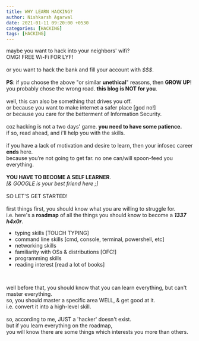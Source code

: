 ```yaml
---
title: WHY LEARN HACKING?
author: Nishkarsh Agarwal
date: 2021-01-11 09:20:00 +0530
categories: [HACKING]
tags: [HACKING]
---
```


maybe you want to hack into your neighbors' wifi?
<br>
OMG! FREE Wi-Fi FOR LYF!
<br>
<br>
or you want to hack the bank and fill your account with _$$$_.
<br>
<br>
**PS**: if you choose the above "or similar **unethical**" reasons, then **GROW UP**!
<br>
you probably chose the wrong road. **this blog is NOT for you**.
<br>
<br>
well, this can also be something that drives you off.
<br>
or because you want to make internet a safer place [god no!]
<br>
or because you care for the betterment of Information Security.
<br>
<br>
coz hacking is not a two days' game. **you need to have some patience.**
<br>
if so, read ahead, and i'll help you with the skills.
<br>
<br>
if you have a lack of motivation and desire to learn, then your infosec career **ends** here.
<br>
because you’re not going to get far. no one can/will spoon-feed you everything.
<br>
<br>
**YOU HAVE TO BECOME A SELF LEARNER**.
<br>
_[& GOOGLE is your best friend here ;]_
<br>
<br>
SO LET'S GET STARTED!
<br>
<br>
first things first, you should know what you are willing to struggle for.
<br>
i.e. here's a **roadmap** of all the things you should know to become a *__1337 h4x0r__*.
<br>
- typing skills [TOUCH TYPING]
- command line skills [cmd, console, terminal, powershell, etc]
- networking skills
- familiarity with OSs & distributions [OFC!]
- programming skills
- reading interest [read a lot of books]
<br>

well before that, you should know that you can learn everything, but can't master everything.
<br>
so, you should master a specific area WELL, & get good at it.
<br>
i.e. convert it into a high-level skill.
<br>
<br>
so, according to me, JUST a 'hacker' doesn't exist.
<br>
but if you learn everything on the roadmap,
<br>
you will know there are some things which interests you more than others.
<br>
<br>
